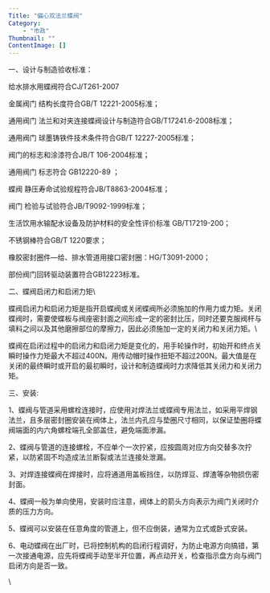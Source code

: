```yaml
---
Title: "偏心双法兰蝶阀"
Category: 
    - "市政"
Thumbnail: ""
ContentImage: []
---
```


一、设计与制造验收标准：

给水排水用蝶阀符合CJ/T261-2007

金属阀门 结构长度符合GB/T 12221-2005标准；

通用阀门 法兰和对夹连接蝶阀设计与制造符合GB/T17241.6-2008标准；

通用阀门 球墨铸铁件技术条件符合GB/T 12227-2005标准；

阀门的标志和涂漆符合JB/T 106-2004标准；

通用阀门 标志符合 GB12220-89 ；

蝶阀 静压寿命试验规程符合JB/T8863-2004标准；

阀门 检验与试验符合JB/T9092-1999标准；

生活饮用水输配水设备及防护材料的安全性评价标准 GB/T17219-200；

不锈钢棒符合GB/T 1220要求；

橡胶密封圈件—给、排水管道用接口密封圈：HG/T3091-2000；

部份阀门回转驱动装置符合GB12223标准。

二、蝶阀启闭力和启闭力矩\

蝶阀启闭力和启闭力矩是指开启蝶阀或关闭蝶阀所必须施加的作用力或力矩。关闭蝶阀时，需要使蝶板与阀座密封面之间形成一定的密封比压，同时还要克服阀杆与填料之间以及其他磨擦部位的摩擦力，因此必须施加一定的关闭力和关闭力矩。\

蝶阀在启闭过程中的启闭力和启闭力矩是变化的，用手轮操作时，初始开和终点关瞬时操作力矩最大不超过400N。用传动帽时操作扭矩不超过200N。最大值是在关闭的最终瞬时或开启的最初瞬时，设计和制造蝶阀时力求降低其关闭力和关闭力矩。

三、安装:

1、蝶阀与管道采用螺栓连接时，应使用对焊法兰或蝶阀专用法兰，如采用平焊钢法兰，且多层密封圈安装在阀体上，法兰内孔应与垫圈尺寸相同，以保证垫圈将蝶阀端面的内六角螺栓端孔全部盖住，避免端面渗漏。

2、蝶阀与管道的连接螺栓，不应单个一次拧紧，应按圆周对应方向交替多次拧紧，以防紧固不均造成法兰断裂或法兰连接处泄漏。

3、对焊连接蝶阀在焊接时，应将通道用盖板挡住，以防焊豆、焊渣等杂物损伤密封面。

4、蝶阀一般为单向使用，安装时应注意，阀体上的箭头方向表示为阀门关闭时介质的压力方向。

5、蝶阀可以安装在任意角度的管道上，但不应倒装，通常为立式或卧式安装。

6、电动蝶阀在出厂时，已将控制机构的启闭行程调好，为防止电源方向搞错，第一次接通电源，应先将蝶阀手动至半开位置，再点动开关，检查指示盘方向与阀门启闭方向是否一致。

\

